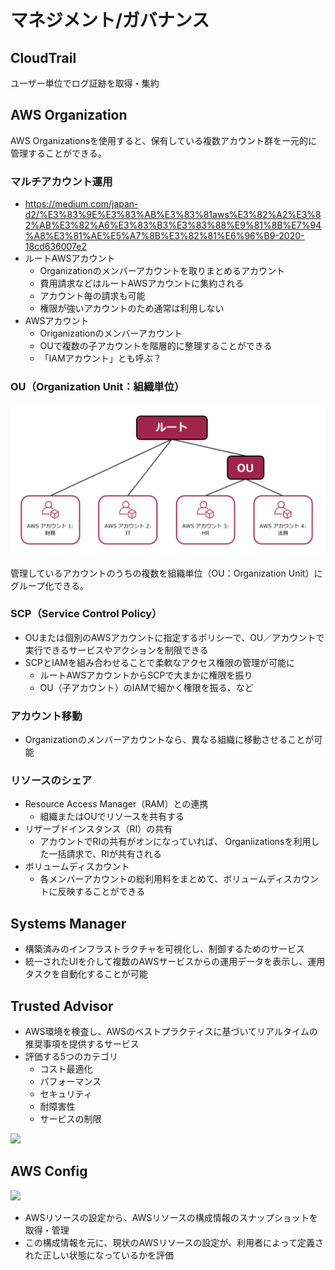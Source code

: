 # マネジメント/ガバナンス

## CloudTrail
ユーザー単位でログ証跡を取得・集約

## AWS Organization
AWS Organizationsを使用すると、保有している複数アカウント群をー元的に管理することができる。

### マルチアカウント運用
* https://medium.com/japan-d2/%E3%83%9E%E3%83%AB%E3%83%81aws%E3%82%A2%E3%82%AB%E3%82%A6%E3%83%B3%E3%83%88%E9%81%8B%E7%94%A8%E3%81%AE%E5%A7%8B%E3%82%81%E6%96%B9-2020-18cd636007e2
* ルートAWSアカウント
  * Organizationのメンバーアカウントを取りまとめるアカウント
  * 費用請求などはルートAWSアカウントに集約される
  * アカウント毎の請求も可能
  * 権限が強いアカウントのため通常は利用しない
* AWSアカウント
  * Origanizationのメンバーアカウント
  * OUで複数の子アカウントを階層的に整理することができる
  * 「IAMアカウント」とも呼ぶ？

### OU（Organization Unit：組織単位）
![](../cloud-practitioner/assets/organization-unit.png)

管理しているアカウントのうちの複数を組織単位（OU：Organization Unit）にグループ化できる。

### SCP（Service Control Policy）
* OUまたは個別のAWSアカウントに指定するポリシーで、OU／アカウントで実行できるサービスやアクションを制限できる
* SCPとIAMを組み合わせることで柔軟なアクセス権限の管理が可能に
  - ルートAWSアカウントからSCPで大まかに権限を振り
  - OU（子アカウント）のIAMで細かく権限を振る、など

### アカウント移動
* Organizationのメンバーアカウントなら、異なる組織に移動させることが可能

### リソースのシェア
* Resource Access Manager（RAM）との連携
  * 組織またはOUでリソースを共有する
* リザーブドインスタンス（RI）の共有
  * アカウントでRIの共有がオンになっていれば、
    Organiizationsを利用した一括請求で、RIが共有される
* ボリュームディスカウント
  * 各メンバーアカウントの総利用料をまとめて、ボリュームディスカウントに反映することができる


## Systems Manager
* 構築済みのインフラストラクチャを可視化し、制御するためのサービス
* 統一されたUIを介して複数のAWSサービスからの運用データを表示し、運用タスクを自動化することが可能

## Trusted Advisor
* AWS環境を検査し、AWSのベストプラクティスに基づいてリアルタイムの推奨事項を提供するサービス
* 評価する5つのカテゴリ
  - コスト最適化
  - パフォーマンス
  - セキュリティ
  - 耐障害性
  - サービスの制限

![](https://d1.awsstatic.com/support/jp/Trusted%20Advisor%20best%20practice%20checks%20categories.76a13b0b2bf982c874d0d03e6138b7b73e45680c.png)

## AWS Config
![](https://d1.awsstatic.com/Products/product-name/diagrams/product-page-diagram-Config_how-it-works.bd28728a9066c55d7ee69c0a655109001462e25b.png)

* AWSリソースの設定から、AWSリソースの構成情報のスナップショットを取得・管理
* この構成情報を元に、現状のAWSリソースの設定が、利用者によって定義された正しい状態になっているかを評価
